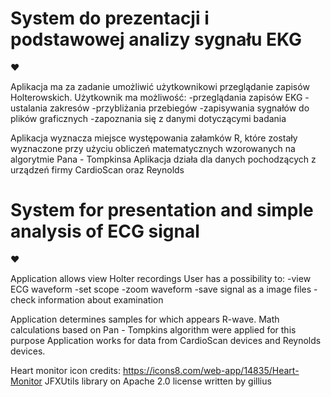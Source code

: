 # System do prezentacji i podstawowej analizy sygnału EKG

:heart:

Aplikacja ma za zadanie umożliwić użytkownikowi przeglądanie zapisów Holterowskich.
Użytkownik ma możliwość:
    -przeglądania zapisów EKG
    -ustalania zakresów
    -przybliżania przebiegów
    -zapisywania sygnałów do plików graficznych
    -zapoznania się z danymi dotyczącymi badania

Aplikacja wyznacza miejsce występowania załamków R, które zostały wyznaczone przy użyciu obliczeń matematycznych
wzorowanych na algorytmie Pana - Tompkinsa
Aplikacja działa dla danych pochodzących z urządzeń firmy CardioScan oraz Reynolds

# System for presentation and simple analysis of ECG signal

:heart:

Application allows view Holter recordings
User has a possibility to:
    -view ECG waveform
    -set scope
    -zoom waveform
    -save signal as a image files
    -check information about examination

Application determines samples for which appears R-wave. Math calculations based on Pan - Tompkins algorithm were
applied for this purpose
Application works for data from CardioScan devices and Reynolds devices.


Heart monitor icon credits: https://icons8.com/web-app/14835/Heart-Monitor
JFXUtils library on Apache 2.0 license written by gillius